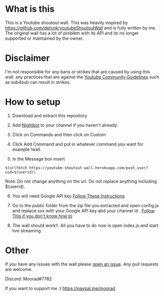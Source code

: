 # What is this
This is a Youtube shoutout wall. This was heavily inspired by https://github.com/detvnk/youtubeShoutoutWall and is fully written by me. The original wall has a lot of problem with its API and its no longer supported or maintained by the owner.

# Disclaimer
I'm not responsible for any bans or strikes that are caused by using this wall. any practices that are against the [Youtube Community Guidelines](https://support.google.com/youtube/answer/2802032?hl=en-GB) such as sub4sub can result in strikes.

# How to setup

1. Download and extract this repository

2. Add [Nightbot](https://beta.nightbot.tv/) to your channel if you haven't already.

3. Click on Commands and then click on Custom	

4. Click Add Command and put in whatever command you want for example !wall.

5. In the Message box insert 
```
$(urlfetch https://youtube-shoutout-wall.herokuapp.com/push_user?uid=$(userid))
```
Note: Do not change anything on the url. Do not replace anything including $(userid).

6. You will need Google API key [Follow These Instructions](https://www.slickremix.com/docs/get-api-key-for-youtube/)

7.  Go to the public folder from the zip file you extracted and open config.js and replace xxx with your Google API key abd your channel id . [Follow This if you don't know how to](https://ultimate.brainstormforce.com/docs/how-to-find-youtube-channel-name-and-channel-id/)

8. The wall should work!!. All you have to do now is open index.js and start live streaming

# Other
If you have any issues with the wall please [open an issue](https://github.com/Moorad/youtube-shoutout-wall/issues/new).
Any pull requests are welcome.

Discord: Moorad#7782

If you want to support me :)
https://paypal.me/moorad
